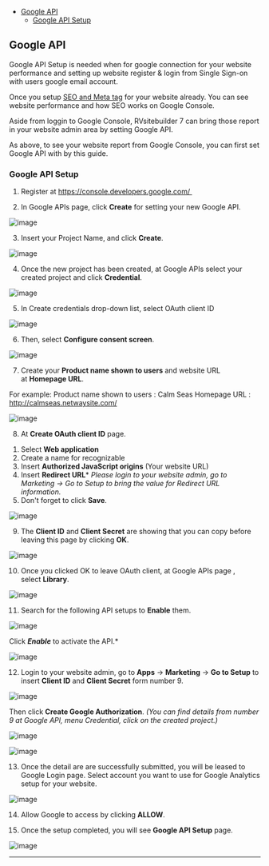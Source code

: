 - [Google API](#google-api)
  - [Google API Setup](#google-api-setup)
## Google API

Google API Setup is needed when for google connection for your website performance and setting up website register & login from Single Sign-on with users google email account.

Once you setup [SEO and Meta tag](https://github.com/rvsitebuilder/user-docs/blob/7.1/en/easy-website-seo.md) for your website already. You can see website performance and how SEO works on Google Console.

Aside from loggin to Google Console, RVsitebuilder 7 can bring those report in your website admin area by setting Google API.

As above, to see your website report from Google Console, you can first set Google API with by this guide.

### Google API Setup

1. Register at https://console.developers.google.com/ 

2. In Google APIs page, click **Create** for setting your new Google API.

![image](images/mkt4.png)

3. Insert your Project Name, and click **Create**.

![image](images/step3.png)

4. Once the new project has been created, at Google APIs select your created project and click **Credential**.

![image](images/step4.png)

5. In Create credentials drop-down list, select OAuth client ID

![image](images/6.png)

6. Then, select **Configure consent screen**.

![image](images/mkt9.png)

7. Create your **Product name shown to users** and website URL at **Homepage URL**.

For example: Product name shown to users : Calm Seas
Homepage URL : http://calmseas.netwaysite.com/

![image](images/step7.png)

8. At **Create OAuth client ID** page.
1) Select **Web application**
2) Create a name for recognizable
3) Insert **Authorized JavaScript origins** (Your website URL)
4) Insert **Redirect URL***
*Please login to your website admin, go to Marketing -> Go to Setup to bring the value for Redirect URL information.*
5) Don't forget to click **Save**.

![image](images/loginSystem2.png)

9. The **Client ID** and **Client Secret** are showing that you can copy before leaving this page by clicking **OK**.

![image](images/mkt12.png)

10. Once you clicked OK to leave OAuth client, at Google APIs page , select **Library**.

![image](images/mkt13.png)

11. Search for the following API setups to **Enable** them.

![image](images/loginSystem3.png)

Click ***Enable*** to activate the API.*

![image](images/loginSystem4.png)

12. Login to your website admin, go to **Apps** -> **Marketing** -> **Go to Setup** to insert **Client ID** and **Client Secret** form number 9.

![image](images/webmkt1.png)

Then click **Create Google Authorization**.
*(You can find details from number 9 at Google API, menu Credential, click on the created project.)*

![image](images/step12.1.png)

![image](images/step12.2.png)

13. Once the detail are are successfully submitted, you will be leased to Google Login page.
Select account you want to use for Google Analytics setup for your website.

![image](images/18.png)

14. Allow Google to access by clicking **ALLOW**.

15. Once the setup completed, you will see **Google API Setup** page.

![image](images/20.png)

-------------------------------------------------------------------------